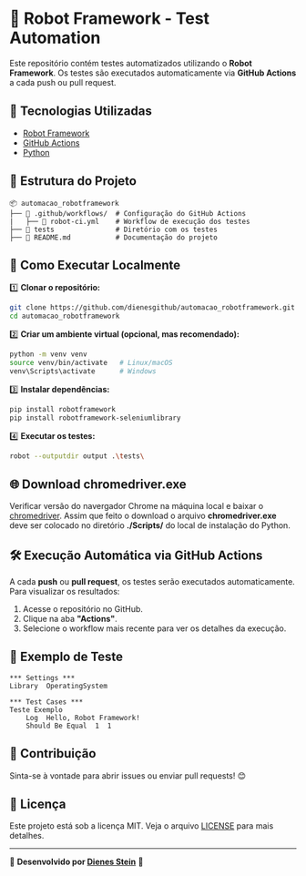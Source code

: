 # 🤖 Robot Framework - Test Automation

Este repositório contém testes automatizados utilizando o **Robot Framework**. Os testes são executados automaticamente via **GitHub Actions** a cada push ou pull request.

## 📌 Tecnologias Utilizadas
- [Robot Framework](https://robotframework.org/)
- [GitHub Actions](https://docs.github.com/en/actions)
- [Python](https://www.python.org/)

## 📁 Estrutura do Projeto
```
📦 automacao_robotframework
├── 📂 .github/workflows/  # Configuração do GitHub Actions
|   ├── 📜 robot-ci.yml    # Workflow de execução dos testes
├── 📂 tests               # Diretório com os testes
├── 📜 README.md           # Documentação do projeto
```

## 🚀 Como Executar Localmente

1️⃣ **Clonar o repositório:**
```bash
git clone https://github.com/dienesgithub/automacao_robotframework.git
cd automacao_robotframework
```

2️⃣ **Criar um ambiente virtual (opcional, mas recomendado):**
```bash
python -m venv venv
source venv/bin/activate   # Linux/macOS
venv\Scripts\activate      # Windows
```

3️⃣ **Instalar dependências:**
```bash
pip install robotframework
pip install robotframework-seleniumlibrary
```

4️⃣ **Executar os testes:**
```bash
robot --outputdir output .\tests\
```

## 🌐 Download chromedriver.exe
Verificar versão do navergador Chrome na máquina local e baixar o [chromedriver](https://googlechromelabs.github.io/chrome-for-testing/).
Assim que feito o download o arquivo **chromedriver.exe** deve ser colocado no diretório **./Scripts/** do local de instalação do Python.

## 🛠 Execução Automática via GitHub Actions
A cada **push** ou **pull request**, os testes serão executados automaticamente. Para visualizar os resultados:
1. Acesse o repositório no GitHub.
2. Clique na aba **"Actions"**.
3. Selecione o workflow mais recente para ver os detalhes da execução.

## 📜 Exemplo de Teste
```robot
*** Settings ***
Library  OperatingSystem

*** Test Cases ***
Teste Exemplo
    Log  Hello, Robot Framework!
    Should Be Equal  1  1
```

## 📌 Contribuição
Sinta-se à vontade para abrir issues ou enviar pull requests! 😊

## 📄 Licença
Este projeto está sob a licença MIT. Veja o arquivo [LICENSE](LICENSE) para mais detalhes.

---
🔗 **Desenvolvido por [Dienes Stein](https://github.com/dienesgithub)** 🚀


